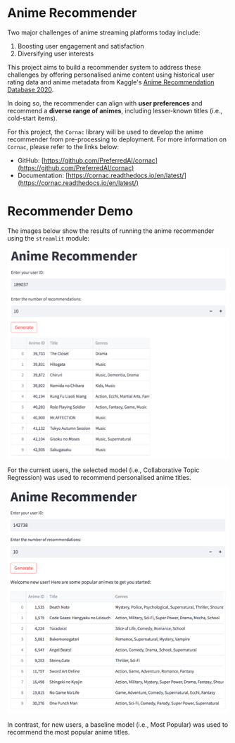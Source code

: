 # Anime Recommender
Two major challenges of anime streaming platforms today include:
1. Boosting user engagement and satisfaction
2. Diversifying user interests

This project aims to build a recommender system to address these challenges by offering personalised anime content using historical user rating data and anime metadata from Kaggle's [Anime Recommendation Database 2020](https://www.kaggle.com/datasets/hernan4444/anime-recommendation-database-2020).

In doing so, the recommender can align with **user preferences** and recommend a **diverse range of animes**, including lesser-known titles (i.e., cold-start items).

For this project, the `Cornac` library will be used to develop the anime recommender from pre-processing to deployment. For more information on `Cornac`, please refer to the links below:
* GitHub: [https://github.com/PreferredAI/cornac](https://github.com/PreferredAI/cornac)
* Documentation: [https://cornac.readthedocs.io/en/latest/](https://cornac.readthedocs.io/en/latest/)


# Recommender Demo
The images below show the results of running the anime recommender using the `streamlit` module: 

![Current User Anime Recommendations](https://github.com/dariusbtzc/anime_recommender/blob/98c82ca9654bb3915e1a89cdc9539ce73de637f5/user_current_anime_reco.png)

For the current users, the selected model (i.e., Collaborative Topic Regression) was used to recommend personalised anime titles.

![New User Anime Recommendations](https://github.com/dariusbtzc/anime_recommender/blob/98c82ca9654bb3915e1a89cdc9539ce73de637f5/user_new_anime_reco.png)

In contrast, for new users, a baseline model (i.e., Most Popular) was used to recommend the most popular anime titles.
